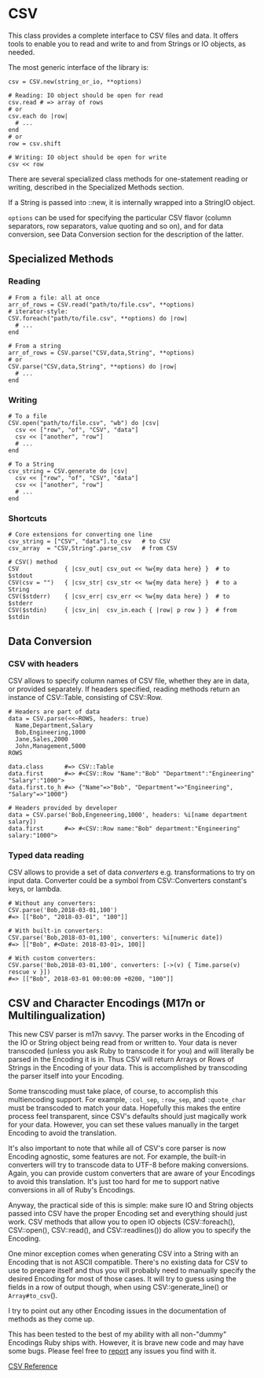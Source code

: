 # CSV

This class provides a complete interface to CSV files and data.  It offers
tools to enable you to read and write to and from Strings or IO objects, as
needed.

The most generic interface of the library is:

    csv = CSV.new(string_or_io, **options)

    # Reading: IO object should be open for read
    csv.read # => array of rows
    # or
    csv.each do |row|
      # ...
    end
    # or
    row = csv.shift

    # Writing: IO object should be open for write
    csv << row

There are several specialized class methods for one-statement reading or
writing, described in the Specialized Methods section.

If a String is passed into ::new, it is internally wrapped into a StringIO
object.

`options` can be used for specifying the particular CSV flavor (column
separators, row separators, value quoting and so on), and for data conversion,
see Data Conversion section for the description of the latter.

## Specialized Methods

### Reading

    # From a file: all at once
    arr_of_rows = CSV.read("path/to/file.csv", **options)
    # iterator-style:
    CSV.foreach("path/to/file.csv", **options) do |row|
      # ...
    end

    # From a string
    arr_of_rows = CSV.parse("CSV,data,String", **options)
    # or
    CSV.parse("CSV,data,String", **options) do |row|
      # ...
    end

### Writing

    # To a file
    CSV.open("path/to/file.csv", "wb") do |csv|
      csv << ["row", "of", "CSV", "data"]
      csv << ["another", "row"]
      # ...
    end

    # To a String
    csv_string = CSV.generate do |csv|
      csv << ["row", "of", "CSV", "data"]
      csv << ["another", "row"]
      # ...
    end

### Shortcuts

    # Core extensions for converting one line
    csv_string = ["CSV", "data"].to_csv   # to CSV
    csv_array  = "CSV,String".parse_csv   # from CSV

    # CSV() method
    CSV             { |csv_out| csv_out << %w{my data here} }  # to $stdout
    CSV(csv = "")   { |csv_str| csv_str << %w{my data here} }  # to a String
    CSV($stderr)    { |csv_err| csv_err << %w{my data here} }  # to $stderr
    CSV($stdin)     { |csv_in|  csv_in.each { |row| p row } }  # from $stdin

## Data Conversion

### CSV with headers

CSV allows to specify column names of CSV file, whether they are in data, or
provided separately. If headers specified, reading methods return an instance
of CSV::Table, consisting of CSV::Row.

    # Headers are part of data
    data = CSV.parse(<<~ROWS, headers: true)
      Name,Department,Salary
      Bob,Engineering,1000
      Jane,Sales,2000
      John,Management,5000
    ROWS

    data.class      #=> CSV::Table
    data.first      #=> #<CSV::Row "Name":"Bob" "Department":"Engineering" "Salary":"1000">
    data.first.to_h #=> {"Name"=>"Bob", "Department"=>"Engineering", "Salary"=>"1000"}

    # Headers provided by developer
    data = CSV.parse('Bob,Engeneering,1000', headers: %i[name department salary])
    data.first      #=> #<CSV::Row name:"Bob" department:"Engineering" salary:"1000">

### Typed data reading

CSV allows to provide a set of data *converters* e.g. transformations to try
on input data. Converter could be a symbol from CSV::Converters constant's
keys, or lambda.

    # Without any converters:
    CSV.parse('Bob,2018-03-01,100')
    #=> [["Bob", "2018-03-01", "100"]]

    # With built-in converters:
    CSV.parse('Bob,2018-03-01,100', converters: %i[numeric date])
    #=> [["Bob", #<Date: 2018-03-01>, 100]]

    # With custom converters:
    CSV.parse('Bob,2018-03-01,100', converters: [->(v) { Time.parse(v) rescue v }])
    #=> [["Bob", 2018-03-01 00:00:00 +0200, "100"]]

## CSV and Character Encodings (M17n or Multilingualization)

This new CSV parser is m17n savvy.  The parser works in the Encoding of the IO
or String object being read from or written to.  Your data is never transcoded
(unless you ask Ruby to transcode it for you) and will literally be parsed in
the Encoding it is in.  Thus CSV will return Arrays or Rows of Strings in the
Encoding of your data.  This is accomplished by transcoding the parser itself
into your Encoding.

Some transcoding must take place, of course, to accomplish this multiencoding
support.  For example, `:col_sep`, `:row_sep`, and `:quote_char` must be
transcoded to match your data.  Hopefully this makes the entire process feel
transparent, since CSV's defaults should just magically work for your data. 
However, you can set these values manually in the target Encoding to avoid the
translation.

It's also important to note that while all of CSV's core parser is now
Encoding agnostic, some features are not.  For example, the built-in
converters will try to transcode data to UTF-8 before making conversions.
Again, you can provide custom converters that are aware of your Encodings to
avoid this translation.  It's just too hard for me to support native
conversions in all of Ruby's Encodings.

Anyway, the practical side of this is simple:  make sure IO and String objects
passed into CSV have the proper Encoding set and everything should just work.
CSV methods that allow you to open IO objects (CSV::foreach(), CSV::open(),
CSV::read(), and CSV::readlines()) do allow you to specify the Encoding.

One minor exception comes when generating CSV into a String with an Encoding
that is not ASCII compatible.  There's no existing data for CSV to use to
prepare itself and thus you will probably need to manually specify the desired
Encoding for most of those cases.  It will try to guess using the fields in a
row of output though, when using CSV::generate_line() or `Array#to_csv`().

I try to point out any other Encoding issues in the documentation of methods
as they come up.

This has been tested to the best of my ability with all non-"dummy" Encodings
Ruby ships with.  However, it is brave new code and may have some bugs. Please
feel free to [report](mailto:james@grayproductions.net) any issues you find
with it.

[CSV Reference](https://ruby-doc.org/stdlib-2.6/libdoc/csv/rdoc/CSV.html)